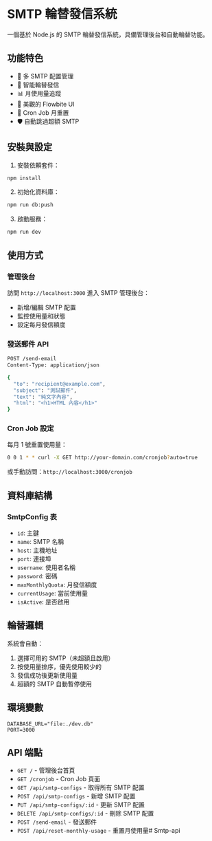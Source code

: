 # SMTP 輪替發信系統

一個基於 Node.js 的 SMTP 輪替發信系統，具備管理後台和自動輪替功能。

## 功能特色

- 🚀 多 SMTP 配置管理
- 🔄 智能輪替發信
- 📊 月使用量追蹤
- 🎨 美觀的 Flowbite UI
- 📅 Cron Job 月重置
- 🛡️ 自動跳過超額 SMTP

## 安裝與設定

1. 安裝依賴套件：
```bash
npm install
```

2. 初始化資料庫：
```bash
npm run db:push
```

3. 啟動服務：
```bash
npm run dev
```

## 使用方式

### 管理後台
訪問 `http://localhost:3000` 進入 SMTP 管理後台：
- 新增/編輯 SMTP 配置
- 監控使用量和狀態
- 設定每月發信額度

### 發送郵件 API
```bash
POST /send-email
Content-Type: application/json

{
  "to": "recipient@example.com",
  "subject": "測試郵件",
  "text": "純文字內容",
  "html": "<h1>HTML 內容</h1>"
}
```

### Cron Job 設定
每月 1 號重置使用量：
```bash
0 0 1 * * curl -X GET http://your-domain.com/cronjob?auto=true
```

或手動訪問：`http://localhost:3000/cronjob`

## 資料庫結構

### SmtpConfig 表
- `id`: 主鍵
- `name`: SMTP 名稱
- `host`: 主機地址
- `port`: 連接埠
- `username`: 使用者名稱
- `password`: 密碼
- `maxMonthlyQuota`: 月發信額度
- `currentUsage`: 當前使用量
- `isActive`: 是否啟用

## 輪替邏輯

系統會自動：
1. 選擇可用的 SMTP（未超額且啟用）
2. 按使用量排序，優先使用較少的
3. 發信成功後更新使用量
4. 超額的 SMTP 自動暫停使用

## 環境變數

```env
DATABASE_URL="file:./dev.db"
PORT=3000
```

## API 端點

- `GET /` - 管理後台首頁
- `GET /cronjob` - Cron Job 頁面
- `GET /api/smtp-configs` - 取得所有 SMTP 配置
- `POST /api/smtp-configs` - 新增 SMTP 配置
- `PUT /api/smtp-configs/:id` - 更新 SMTP 配置
- `DELETE /api/smtp-configs/:id` - 刪除 SMTP 配置
- `POST /send-email` - 發送郵件
- `POST /api/reset-monthly-usage` - 重置月使用量# Smtp-api
